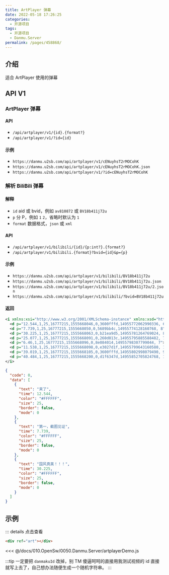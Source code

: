 ```yaml
---
title: ArtPlayer 弹幕
date: 2022-05-18 17:26:25
categories:
  - 开源项目
tags:
  - 开源项目
  - Danmu.Server
permalink: /pages/458868/
---
```


## 介绍

适合 ArtPlayer 使用的弹幕

## API V1

### ArtPlayer 弹幕

#### API

- `/api/artplayer/v1/{id}.{format?}`
- `/api/artplayer/v1/?id={id}`

#### 示例

- `https://danmu.u2sb.com/api/artplayer/v1/cENuyhsT2rMOCohK`
- `https://danmu.u2sb.com/api/artplayer/v1/cENuyhsT2rMOCohK.json`
- `https://danmu.u2sb.com/api/artplayer/v1/?id=cENuyhsT2rMOCohK`

### 解析 BiliBili 弹幕

#### 解释

- `id` aid 或 bvid，例如 `av810872` 或 `BV18b411j72u`
- `p` 分 P，例如 `1` `2`，省略时默认为 `1`
- `format` 数据格式，`json` 或 `xml`

#### API

- `/api/artplayer/v1/bilibili/{id}/{p:int?}.{format?}`
- `/api/artplayer/v1/bilibili.{format}?bvid={id}&p={p}`

#### 示例

- `https://danmu.u2sb.com/api/artplayer/v1/bilibili/BV18b411j72u`
- `https://danmu.u2sb.com/api/artplayer/v1/bilibili/BV18b411j72u.json`
- `https://danmu.u2sb.com/api/artplayer/v1/bilibili/BV18b411j72u/2.json`
- `https://danmu.u2sb.com/api/artplayer/v1/bilibili/?bvid=BV18b411j72u`

#### 返回

```xml
<i xmlns:xsi="http://www.w3.org/2001/XMLSchema-instance" xmlns:xsd="http://www.w3.org/2001/XMLSchema">
  <d p="12.544,1,25,16777215,1555668046,0,3600fffd,14955772062990336, 6">来了</d>
  <d p="7.739,1,25,16777215,1555668050,0,5689bb4c,14955774128160768, 8">第一，截图见证</d>
  <d p="30.225,1,25,16777215,1555668063,0,b21ea9d5,14955781264769024, 8">国风真美！！！</d>
  <d p="25.077,1,25,16777215,1555668091,0,260d013c,14955795885588482, 7">好像真的是第一</d>
  <d p="6.46,1,25,16777215,1555668096,0,8e084014,14955798307799044, 7">我好早</d>
  <d p="11.538,1,25,16777215,1555668098,0,e3027d1f,14955799643160580, 10">来了来了！</d>
  <d p="39.019,1,25,16777215,1555668105,0,3600fffd,14955802998079490, 9">那个说第一的，你错了，00:12那个是我，我才是第一</d>
  <d p="40.484,1,25,16777215,1555668200,0,d1f6347d,14955852705824768, 1">真的美爆了！⁽⁽ଘ( ˊᵕˋ )ଓ⁾⁾</d>
</i>
```

```json
{
  "code": 0,
  "data": [
    {
      "text": "来了",
      "time": 12.544,
      "color": "#FFFFFF",
      "size": 25,
      "border": false,
      "mode": 0
    },
    {
      "text": "第一，截图见证",
      "time": 7.739,
      "color": "#FFFFFF",
      "size": 25,
      "border": false,
      "mode": 0
    },
    {
      "text": "国风真美！！！",
      "time": 30.225,
      "color": "#FFFFFF",
      "size": 25,
      "border": false,
      "mode": 0
    }
  ]
}
```

## 示例

::: details 点击查看

<div ref="art"></div>

```html
<div ref="art"></div>
```

<<< @/docs/010.OpenSw/0050.Danmu.Server/artplayerDemo.js

:::tip
一定要把 `danmakuId` 改掉，别 TM 傻逼呵呵的直接用我测试视频的 id 直接就写上去了，自己想办法随便生成一个随机字符串。
:::

<script type="module" src="./artplayerDemo.js" ></script>

